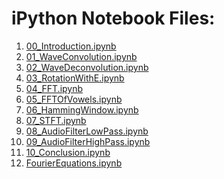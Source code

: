 <html><body><h1>iPython Notebook Files:</h1><ol>
<li><a href='http://nbviewer.ipython.org/url/raw.github.com/calebmadrigal/FourierTalkOSCON/master/00_Introduction.ipynb'>00_Introduction.ipynb</a></li>
<li><a href='http://nbviewer.ipython.org/url/raw.github.com/calebmadrigal/FourierTalkOSCON/master/01_WaveConvolution.ipynb'>01_WaveConvolution.ipynb</a></li>
<li><a href='http://nbviewer.ipython.org/url/raw.github.com/calebmadrigal/FourierTalkOSCON/master/02_WaveDeconvolution.ipynb'>02_WaveDeconvolution.ipynb</a></li>
<li><a href='http://nbviewer.ipython.org/url/raw.github.com/calebmadrigal/FourierTalkOSCON/master/03_RotationWithE.ipynb'>03_RotationWithE.ipynb</a></li>
<li><a href='http://nbviewer.ipython.org/url/raw.github.com/calebmadrigal/FourierTalkOSCON/master/04_FFT.ipynb'>04_FFT.ipynb</a></li>
<li><a href='http://nbviewer.ipython.org/url/raw.github.com/calebmadrigal/FourierTalkOSCON/master/05_FFTOfVowels.ipynb'>05_FFTOfVowels.ipynb</a></li>
<li><a href='http://nbviewer.ipython.org/url/raw.github.com/calebmadrigal/FourierTalkOSCON/master/06_HammingWindow.ipynb'>06_HammingWindow.ipynb</a></li>
<li><a href='http://nbviewer.ipython.org/url/raw.github.com/calebmadrigal/FourierTalkOSCON/master/07_STFT.ipynb'>07_STFT.ipynb</a></li>
<li><a href='http://nbviewer.ipython.org/url/raw.github.com/calebmadrigal/FourierTalkOSCON/master/08_AudioFilterLowPass.ipynb'>08_AudioFilterLowPass.ipynb</a></li>
<li><a href='http://nbviewer.ipython.org/url/raw.github.com/calebmadrigal/FourierTalkOSCON/master/09_AudioFilterHighPass.ipynb'>09_AudioFilterHighPass.ipynb</a></li>
<li><a href='http://nbviewer.ipython.org/url/raw.github.com/calebmadrigal/FourierTalkOSCON/master/10_Conclusion.ipynb'>10_Conclusion.ipynb</a></li>
<li><a href='http://nbviewer.ipython.org/url/raw.github.com/calebmadrigal/FourierTalkOSCON/master/FourierEquations.ipynb'>FourierEquations.ipynb</a></li>
</ol></body></html>